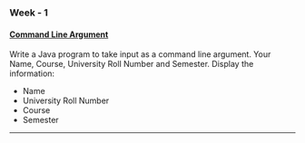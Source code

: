 ### Week - 1

#### [Command Line Argument](cli_input.java)

Write a Java program to take input as a command line argument. Your Name, Course, University Roll Number and Semester. Display the information:
- Name
- University Roll Number
- Course
- Semester

---